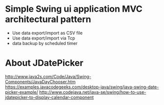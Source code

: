 # Simple Swing ui application MVC architectural pattern
- Use data export/import as CSV file
- Use data export/import via Tcp
- data backup by scheduled timer 

# About JDatePicker

http://www.java2s.com/Code/Java/Swing-Components/JavaDayChooser.htm
https://examples.javacodegeeks.com/desktop-java/swing/java-swing-date-picker-example/
http://www.codejava.net/java-se/swing/how-to-use-jdatepicker-to-display-calendar-component
